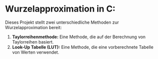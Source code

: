# Wurzelapproximation in C:

Dieses Projekt stellt zwei unterschiedliche Methoden zur Wurzelapproximation bereit:
1. **Taylorreihenmethode:** Eine Methode, die auf der Berechnung von Taylorreihen basiert.
2. **Look-Up Tabelle (LUT):** Eine Methode, die eine vorberechnete Tabelle von Werten verwendet.
